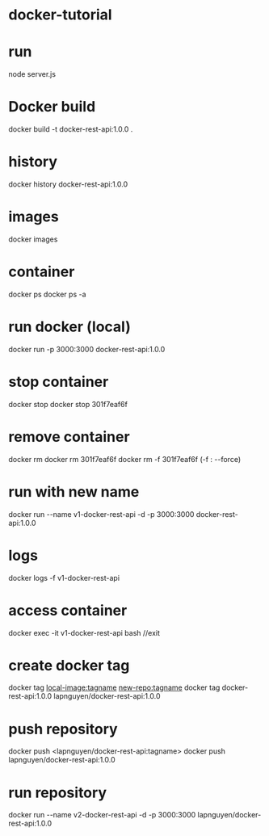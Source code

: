 # docker-tutorial
# run
node server.js

# Docker build
docker build -t docker-rest-api:1.0.0 .

# history
docker history docker-rest-api:1.0.0

# images
docker images

# container
docker ps
docker ps -a

# run docker (local)
docker run -p 3000:3000 docker-rest-api:1.0.0
<!-- Server is runner in port 3000 -->
<!-- Hello Docker -->

# stop container
docker stop <ID>
docker stop 301f7eaf6f

# remove container
docker rm <ID>
docker rm 301f7eaf6f
docker rm -f 301f7eaf6f (-f : --force)

# run with new name
docker run --name v1-docker-rest-api -d -p 3000:3000 docker-rest-api:1.0.0

# logs
docker logs -f v1-docker-rest-api

# access container
docker exec -it v1-docker-rest-api bash
//exit

# create docker tag
docker tag <local-image:tagname> <new-repo:tagname>
docker tag docker-rest-api:1.0.0 lapnguyen/docker-rest-api:1.0.0

# push repository
docker push <lapnguyen/docker-rest-api:tagname>
docker push lapnguyen/docker-rest-api:1.0.0

# run repository
docker run --name v2-docker-rest-api -d -p 3000:3000 lapnguyen/docker-rest-api:1.0.0